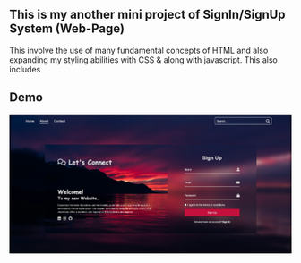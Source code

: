 ## This is my another mini project of SignIn/SignUp System (Web-Page)

This involve the use of many fundamental concepts of HTML and also expanding my styling abilities with CSS &  along with javascript. This also includes

## Demo

![Header](git_image/demo.png)